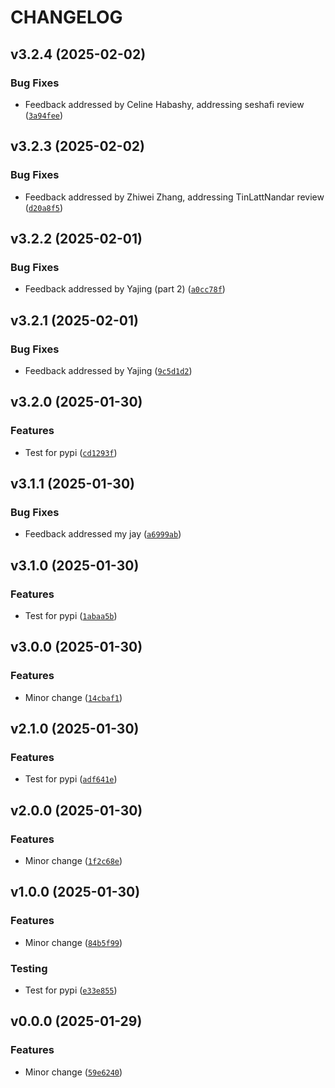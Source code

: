 # CHANGELOG

## v3.2.4 (2025-02-02)

### Bug Fixes

- Feedback addressed by Celine Habashy, addressing seshafi review
  ([`3a94fee`](https://github.com/UBC-MDS/matrics_calculator/pull/72/commits/3a94feeb344f90477ec866ae1648c30c54693846))


## v3.2.3 (2025-02-02)

### Bug Fixes

- Feedback addressed by Zhiwei Zhang, addressing TinLattNandar review
  ([`d20a8f5`](https://github.com/UBC-MDS/matrics_calculator/commit/d20a8f5cb9ab8dcd3a424e6a4b720f136bfdb08e))


## v3.2.2 (2025-02-01)

### Bug Fixes

- Feedback addressed by Yajing (part 2)
  ([`a0cc78f`](https://github.com/UBC-MDS/matrics_calculator/commit/a0cc78f4616482b624976311a5ece0357434732c))


## v3.2.1 (2025-02-01)

### Bug Fixes

- Feedback addressed by Yajing
  ([`9c5d1d2`](https://github.com/UBC-MDS/matrics_calculator/commit/9c5d1d22234f4ca0f3cafa15963ce52502b359c6))


## v3.2.0 (2025-01-30)

### Features

- Test for pypi
  ([`cd1293f`](https://github.com/UBC-MDS/matrics_calculator/commit/cd1293f04ce25b3d973dfb39ea72f2c22928b571))


## v3.1.1 (2025-01-30)

### Bug Fixes

- Feedback addressed my jay
  ([`a6999ab`](https://github.com/UBC-MDS/matrics_calculator/commit/a6999ab68d140540e8864fbeda2f3a1c567d172d))


## v3.1.0 (2025-01-30)

### Features

- Test for pypi
  ([`1abaa5b`](https://github.com/UBC-MDS/matrics_calculator/commit/1abaa5b9f3c5a24f8f91799c61fc09cd6750d6f0))


## v3.0.0 (2025-01-30)

### Features

- Minor change
  ([`14cbaf1`](https://github.com/UBC-MDS/matrics_calculator/commit/14cbaf175c704190b58a5024634b303508f8adbc))


## v2.1.0 (2025-01-30)

### Features

- Test for pypi
  ([`adf641e`](https://github.com/UBC-MDS/matrics_calculator/commit/adf641e00693c4f625787ae0cd99b32ce6cc96b3))


## v2.0.0 (2025-01-30)

### Features

- Minor change
  ([`1f2c68e`](https://github.com/UBC-MDS/matrics_calculator/commit/1f2c68eaefd82be926d2a360a30727ac546754e4))


## v1.0.0 (2025-01-30)

### Features

- Minor change
  ([`84b5f99`](https://github.com/UBC-MDS/matrics_calculator/commit/84b5f996e123b896f517b91bdb0c6ece3f7ad688))

### Testing

- Test for pypi
  ([`e33e855`](https://github.com/UBC-MDS/matrics_calculator/commit/e33e855d791fafc1d75160faac278d820ca1b1b7))


## v0.0.0 (2025-01-29)

### Features

- Minor change
  ([`59e6240`](https://github.com/UBC-MDS/matrics_calculator/commit/59e6240004cc20dd555d34844e7175f780a1b584))
